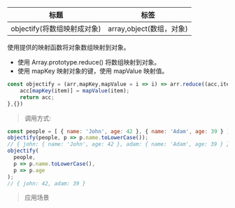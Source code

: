 |  标题   | 标签  |
|  ----  | ----  |
| objectify(将数组映射成对象) | array,object(数组，对象) |

使用提供的映射函数将对象数组映射到对象。

* 使用 Array.prototype.reduce() 将数组映射到对象。
* 使用 mapKey 映射对象的键，使用 mapValue 映射值。

```js
const objectify = (arr,mapKey,mapValue = i => i) => arr.reduce((acc,item) => {
    acc[mapKey(item)] = mapValue(item);
    return acc;
},{})
```

> 调用方式:

```js
const people = [ { name: 'John', age: 42 }, { name: 'Adam', age: 39 } ];
objectify(people, p => p.name.toLowerCase());
// { john: { name: 'John', age: 42 }, adam: { name: 'Adam', age: 39 } }
objectify(
  people,
  p => p.name.toLowerCase(),
  p => p.age
);
// { john: 42, adam: 39 }
```

> 应用场景